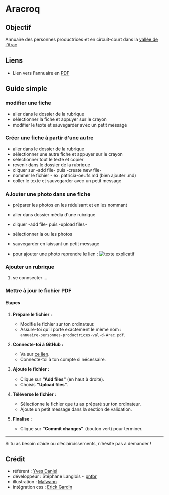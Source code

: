 # Aracroq

## Objectif

Annuaire des personnes productrices et en circuit-court dans la [vallée de l'Arac](https://mairie-massat.fr/culture-patrimoine/histoire-et-patrimoine/)

## Liens

- Lien vers l'annuaire en [PDF](https://www.aracroq.fr/assets/pdf/annuaire-personnes-productrices-val-d-Arac.pdf)

## Guide simple

### modifier une fiche 
- aller dans le dossier de la rubrique
- sélectionner la fiche et appuyer sur le crayon
- modifier le texte et sauvegarder avec un petit message

### Créer une fiche à partir d'une autre
- aller dans le dossier de la rubrique
- sélectionner une autre fiche et appuyer sur le crayon
- sélectionner tout le texte et copier
- revenir dans le dossier de la rubrique
- cliquer sur -add file- puis -create new file-
- nommer le fichier - ex: patricia-oeufs.md (bien ajouter .md)
- coller le texte et sauvegarder avec un petit message

### AJouter une photo dans une fiche
- préparer les photos en les réduisant et en les nommant
- aller dans dossier média d'une rubrique
- cliquer -add file- puis  -upload files-
- sélectionner la ou les photos
- sauvegarder en laissant un petit message

- pour ajouter une photo reprendre le lien :
![texte explicatif](./media/nom-de-la-photo.jpg)

### Ajouter  un rubrique

1. se connsecter ...

### Mettre à jour le fichier PDF

#### Étapes

1. **Prépare le fichier :**  
   - Modifie le fichier sur ton ordinateur.  
   - Assure-toi qu’il porte exactement le même nom :  
     `annuaire-personnes-productrices-val-d-Arac.pdf`.

2. **Connecte-toi à GitHub :**  
   - Va sur [ce lien](https://github.com/pntbr/aracroq/tree/main/assets/pdf).  
   - Connecte-toi à ton compte si nécessaire.  

3. **Ajoute le fichier :**  
   - Clique sur **"Add files"** (en haut à droite).  
   - Choisis **"Upload files"**.  

4. **Téléverse le fichier :**  
   - Sélectionne le fichier que tu as préparé sur ton ordinateur.  
   - Ajoute un petit message dans la section de validation.  

5. **Finalise :**  
   - Clique sur **"Commit changes"** (bouton vert) pour terminer.

---

Si tu as besoin d’aide ou d’éclaircissements, n’hésite pas à demander !


## Crédit

- référent : [Yves Daniel](mailto:yda030460@aol.com)
- développeur : Stéphane Langlois - [pntbr](mailto:stephane@pntbr.fr)
- illustration : [Maïwann](https://www.maiwann.net)
- intégration css : [Erick Gardin](https://entre-quote.com/)
